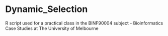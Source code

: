 # Dynamic_Selection
R script used for a practical class in the BINF90004 subject - Bioinformatics Case Studies at The University of Melbourne

